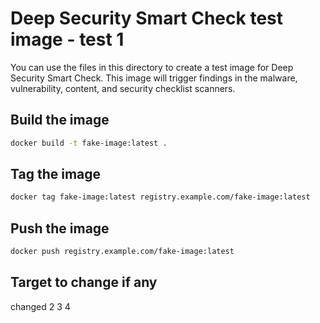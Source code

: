 # Deep Security Smart Check test image - test 1

You can use the files in this directory to create a test image for Deep Security Smart Check. This image will trigger findings in the malware, vulnerability, content, and security checklist scanners.

## Build the image

```sh
docker build -t fake-image:latest .
```

## Tag the image

```sh
docker tag fake-image:latest registry.example.com/fake-image:latest
```

## Push the image

```sh
docker push registry.example.com/fake-image:latest
```
## Target to change if any
changed 2 3 4
